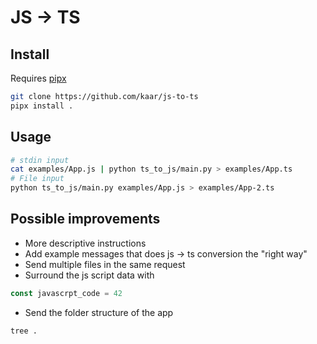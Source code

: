 # JS -> TS

## Install
Requires [pipx](https://github.com/pypa/pipx)

```bash
git clone https://github.com/kaar/js-to-ts
pipx install .
```

## Usage
```bash
# stdin input
cat examples/App.js | python ts_to_js/main.py > examples/App.ts
# File input
python ts_to_js/main.py examples/App.js > examples/App-2.ts
```


## Possible improvements
* More descriptive instructions
* Add example messages that does js -> ts conversion the "right way"
* Send multiple files in the same request
* Surround the js script data with
```js
const javascrpt_code = 42
```
* Send the folder structure of the app
```bash
tree .
```
